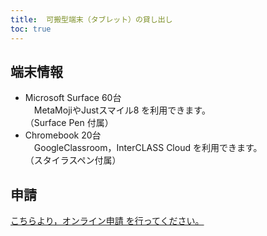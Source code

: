 ```yaml
---
title:  可搬型端末（タブレット）の貸し出し
toc: true
---
```


## 端末情報
* Microsoft Surface 60台  
 　MetaMojiやJustスマイル8 を利用できます。  
 （Surface Pen 付属）
* Chromebook 20台  
 　GoogleClassroom，InterCLASS Cloud を利用できます。  
 （スタイラスペン付属）
## 申請
 [こちらより，オンライン申請 を行ってください。](https://forms.office.com/pages/responsepage.aspx?id=SA2VUq_p-EmxBHt7Ov-Vp7GrcYwHVXVDg3QqFGvLZXpUNkFFME1PU0JFTUw0VkNQTFdKUlI2NDNUQS4u)
